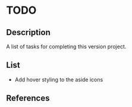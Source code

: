 # TODO

## Description

A list of tasks for completing this version project.

## List

- Add hover styling to the aside icons

## References
